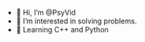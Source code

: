 - 👋 Hi, I’m @PsyVid
- 👀 I’m interested in solving problems.
- 🌱 Learning C++ and Python

<!---
PsyVid/PsyVid is a ✨ special ✨ repository because its `README.md` (this file) appears on your GitHub profile.
You can click the Preview link to take a look at your changes.
--->
